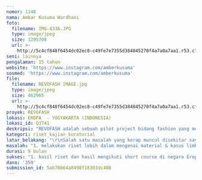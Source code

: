 ```yaml
---
nomor: 1148
nama: Ambar Kusuma Wardhani
foto:
  filename: IMG-4336.JPG
  type: image/jpeg
  size: 1205708
  url: >-
    http://5c4cf848f6454dc02ec8-c49fe7e7355d384845270f4a7a0a7aa1.r53.cf2.rackcdn.com/ef9f3ecb-c1b0-4ad6-af1c-985067701c72/IMG-4336.JPG
seni: lainnya
pengalaman: 15 tahun
website: 'https://www.instagram.com/amberkusuma'
sosmed: 'https://www.instagram.com/amberkusuma'
file:
  filename: REVOFASH IMAGE.jpg
  type: image/jpeg
  size: 462965
  url: >-
    http://5c4cf848f6454dc02ec8-c49fe7e7355d384845270f4a7a0a7aa1.r53.cf2.rackcdn.com/45583dcf-93e7-4f7e-bb2f-dd6a5bef77db/REVOFASH%20IMAGE.jpg
proyek: REVOFASH
lokasi: EROPA  - YOGYAKARTA (INDONESIA)
lokasi_id: Q3741
deskripsi: "REVOFASH adalah sebuah pilot project bidang fashion yang mengajak kelompok masyarakat lokal untuk turut serta mengambil bagian (participatory) dalam pengelolaan limbah kain dan sejenisnya (baik mengambil sumber limbah dari rumahan ataupun industri) untuk dijadikan karya upcycled yang memiliki nilai kembali melalui proses  produksi yang berkesinambungan dengan meminimalisasi sisa sampah usaha (atau disebut closed loop circular economy)  yang berguna untuk mengurangi sampah (zero-waste) dunia dan kedepannya akan berpengaruh pada dampak ekonomi positif bagi partisipan. \r\n\r\n “A circular economy is a regenerative system in which resource input and waste, emission, and energy leakage are minimised by slowing, closing, and narrowing energy and material loops. This can be achieved through long-lasting design, maintenance, repair, reuse, remanufacturing, refurbishing, and closed recycling loops. This is in contrast to a linear economy which is a 'take, make, dispose' model of production” (source: https://en.wikipedia.org/wiki/Circular_economy)\r\n\r\nKonsep utama circular economy adalah meminimalisir bahan terbuang sehingga dapat mewujudkan ekonomi yang berkelanjutan. Belanda sebagai negara yang terlebih dahulu menerapkan circular economy telah memiliki target pada tahun 2030 dapat menghemat bahan baku melalui cara reduksi, mendaur ulang, biobased, dan sumber daya yang berkelanjutan, serta dalam jangka panjang Belanda menargetkan pada 2050 mampu menerapkan secara penuh (100%) ekonomi melingkar (pedulibumi.com)\r\n\r\n"
kategori: riset_kajian_kuratorial
latar_belakang: "\r\nSalah satu masalah yang kerap muncul disekitar saya adalah limbah material fashion yang belum maksimal pengolahannya. Dan ini adalah sumber bahan yang penting yaang kedepannya dapat menjadi sumber ekonomi masyarakat yang perlu diolah meggunakan teknik closed loop salah satunya dengan cara paling sederhana dengan upcycled (mengolah limbah menjadikan bagiannya atau keseluruhan  menjadi benda yang bermanfaat kembali).\r\nDengan latar belakang seni dan fashion yang saya miliki serta bentuk respon peduli saya terhadap lingkungan dalam mengolah limbah dengan melibatkan kelompok masyarakat yang memiliki empati yang sama (participatory) maka saya mengajukan proyek ini untuk mendapatkan hibah."
masalah: "1. melakukan riset lebih dalam mengenai material & kasus limbah/waste yang ada pada industri fashion di wilayah Yogyakarta dan sekitarnya.\r\n2. menambah pengetahuan teknik pengelolaan, inovasi material dan strategi hijau mengenai closed loop fashion dengan riset, studi banding dan mengikuti short course ke negara Eropa yang telah menjalankan circular economy seperti Belanda ataupun negara-negara Nordic \r\n3. membuat studio sebagai laboratorium dan pusat kegiatan serta berkumpul REVOFASH\r\n4. mengadakan workshop dan pelatihan kepada partisipan\r\n5. mengadakan pameran roadshow beberapa kota "
durasi: 9 bulan
sukses: "1. hasil riset dan hasil mengikuti short course di negara Eropa tersampaikan kepada partisipan melalui workshop yang diadakan \r\n2. berhasil mengadakan pameran bersama partisipan sesuai masalah yang diangkat dan sesuai target\r\n3. mampu memberikan dampak positif bagi lingkungan dan dampak ekonomi yang positif melalui pengisian angket kepada partisipan sebagai tanggapan dan evaluasi atas pilot project ini.\r\n"
dana: '350'
submission_id: 5ab78664a8498f18303dc408
---
```

